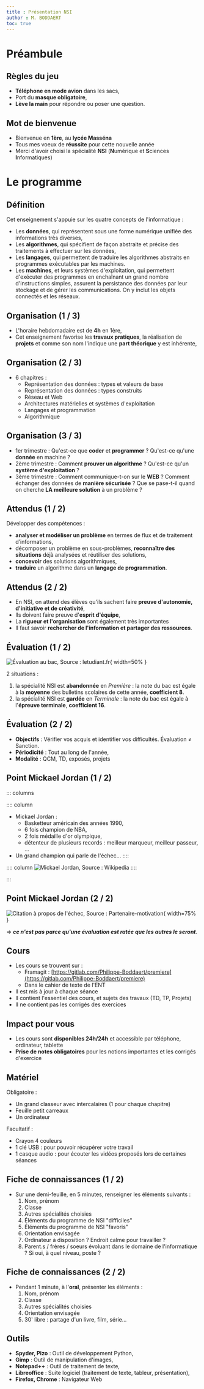 ```yaml
---
title : Présentation NSI
author : M. BODDAERT
toc: true
---
```

# Préambule

## Règles du jeu

- __Téléphone en mode avion__ dans les sacs,
- Port du __masque obligatoire__,
- __Lève la main__ pour répondre ou poser une question.

## Mot de bienvenue

- Bienvenue en __1ère__, au __lycée Masséna__
- Tous mes voeux de __réussite__ pour cette nouvelle année
- Merci d'avoir choisi la spécialité __NSI__ (**N**umérique et **S**ciences **I**nformatiques)

# Le programme

## Définition

Cet enseignement s'appuie sur les quatre concepts de l'informatique :

- Les __données__, qui représentent sous une forme numérique unifiée des informations très diverses,
- Les __algorithmes__, qui spécifient de façon abstraite et précise des traitements à effectuer sur les données,
- Les __langages__, qui permettent de traduire les algorithmes abstraits en programmes exécutables par les machines.
- Les __machines__, et leurs systèmes d'exploitation, qui permettent d'exécuter des programmes en enchaînant un grand nombre d'instructions simples, assurent la persistance des données par leur stockage et de gérer les communications. On y inclut les objets connectés et les réseaux.

## Organisation (1 / 3)

- L'horaire hebdomadaire est de __4h__ en 1ère,
- Cet enseignement favorise les __travaux pratiques__, la réalisation de __projets__ et comme son nom l'indique une __part théorique__ y est inhérente,

## Organisation (2 / 3)

- 6 chapitres :
  - Représentation des données : types et valeurs de base
  - Représentation des données : types construits
  - Réseau et Web
  - Architectures matérielles et systèmes d'exploitation
  - Langages et programmation
  - Algorithmique

## Organisation (3 / 3)

- 1er trimestre : Qu'est-ce que __coder__ et __programmer__ ? Qu'est-ce qu'une __donnée__ en machine ?
- 2ème trimestre : Comment __prouver un algorithme__ ? Qu'est-ce qu'un __système d'exploitation__ ?
- 3ème trimestre : Comment communique-t-on sur le __WEB__ ? Comment échanger des données de __manière sécurisée__ ? Que se pase-t-il quand on cherche __LA meilleure solution__ à un problème ?

## Attendus (1 / 2)

Développer des compétences :

- __analyser et modéliser un problème__ en termes de flux et de traitement d’informations,
- décomposer un problème en sous-problèmes, __reconnaître des situations__ déjà analysées et réutiliser des solutions,
- __concevoir__ des solutions algorithmiques,
- __traduire__ un algorithme dans un __langage de programmation__.

## Attendus (2 / 2)

- En NSI, on attend des élèves qu'ils sachent faire __preuve d'autonomie, d'initiative et de créativité__,
- Ils doivent faire preuve d'__esprit d'équipe__,
- La __rigueur et l'organisation__ sont également très importantes 
- Il faut savoir __rechercher de l'information et partager des ressources__.

## Évaluation (1 / 2)

![Évaluation au bac, Source : letudiant.fr](./assets/notes.png){ width=50% }

2 situations :

1. la spécialité NSI est __abandonnée__ en _Première_ : la note du bac est égale à la __moyenne__ des bulletins scolaires de cette année, __coefficient 8__.
2. la spécialité NSI est __gardée__ en _Terminale_ : la note du bac est égale à l'__épreuve terminale__, __coefficient 16__.

## Évaluation (2 / 2)

- __Objectifs__ : Vérifier vos acquis et identifier vos difficultés. Évaluation $\neq$ Sanction.
- __Périodicité__ : Tout au long de l'année,
- __Modalité__ : QCM, TD, exposés, projets

## Point Mickael Jordan (1 / 2)

::: columns

:::: column

- Mickael Jordan :
	- Basketteur américain des années 1990,
	- 6 fois champion de NBA,
	- 2 fois médaille d'or olympique,
	- détenteur de plusieurs records : meilleur marqueur, meilleur passeur, ... 
- Un grand champion qui parle de l'échec...
::::

:::: column
![Mickael Jordan, Source : Wikipedia](https://upload.wikimedia.org/wikipedia/commons/b/b3/Jordan_Lipofsky.jpg)
::::

:::

## Point Mickael Jordan (2 / 2)

![Citation à propos de l'échec, Source : Partenaire-motivation](https://i1.wp.com/partenaire-motivation.com/wp-content/uploads/2015/03/Michael-Jordan-Citation_Se_Relever_Dun_Echec1.jpg){ width=75% }

$\Rightarrow$ ___ce n'est pas parce qu'une évaluation est ratée que les autres le seront___.

## Cours

- Les cours se trouvent sur :
	- Framagit : [https://gitlab.com/Philippe-Boddaert/premiere](https://gitlab.com/Philippe-Boddaert/premiere)
	- Dans le cahier de texte de l'ENT
- Il est mis à jour à chaque séance
- Il contient l'essentiel des cours, et sujets des travaux (TD, TP, Projets)
- Il ne contient pas les corrigés des exercices

## Impact pour vous

- Les cours sont __disponibles 24h/24h__ et accessible par téléphone, ordinateur, tablette
- __Prise de notes obligatoires__ pour les notions importantes et les corrigés d'exercice

## Matériel

Obligatoire : 

- Un grand classeur avec intercalaires (1 pour chaque chapitre)
- Feuille petit carreaux
- Un ordinateur

Facultatif :

- Crayon 4 couleurs
- 1 clé USB : pour pouvoir récupérer votre travail
- 1 casque audio : pour écouter les vidéos proposés lors de certaines séances

## Fiche de connaissances (1 / 2)

- Sur une demi-feuille, en 5 minutes, renseigner les éléments suivants :
	1. Nom, prénom
	2. Classe
	3. Autres spécialités choisies
	4. Éléments du programme de NSI "difficiles"
	5. Éléments du programme de NSI "favoris"
	6. Orientation envisagée
	7. Ordinateur à disposition ? Endroit calme pour travailler ?
	8. Parent.s / frères / soeurs évoluant dans le domaine de l'informatique ? Si oui, à quel niveau, poste ?

## Fiche de connaissances (2 / 2)

- Pendant 1 minute, à l'__oral__, présenter les éléments :
	1. Nom, prénom
	2. Classe
	3. Autres spécialités choisies
	4. Orientation envisagée
	5. 30' libre : partage d'un livre, film, série...

## Outils

- __Spyder, Pizo__ : Outil de développement Python,
- __Gimp__ : Outil de manipulation d'images,
- __Notepad++__ : Outil de traitement de texte,
- __Libreoffice__ : Suite logiciel (traitement de texte, tableur, présentation),
- __Firefox, Chrome__ : Navigateur Web
